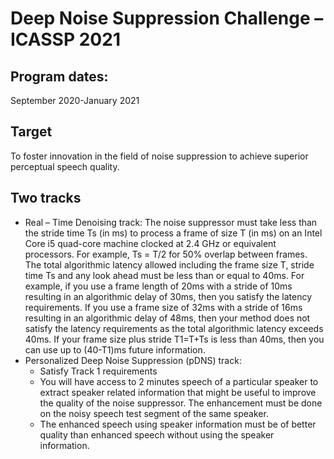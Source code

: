 # Deep Noise Suppression Challenge – ICASSP 2021

## Program dates: 
September 2020-January 2021



## Target
To foster innovation in the field of noise suppression to achieve superior perceptual speech quality.

## Two tracks
- Real – Time Denoising track:
The noise suppressor must take less than the stride time Ts (in ms) to process a frame of size T (in ms) on an Intel Core i5 quad-core machine clocked at 2.4 GHz or equivalent processors. For example, Ts = T/2 for 50% overlap between frames. The total algorithmic latency allowed including the frame size T, stride time Ts and any look ahead must be less than or equal to 40ms. For example, if you use a frame length of 20ms with a stride of 10ms resulting in an algorithmic delay of 30ms, then you satisfy the latency requirements. If you use a frame size of 32ms with a stride of 16ms resulting in an algorithmic delay of 48ms, then your method does not satisfy the latency requirements as the total algorithmic latency exceeds 40ms. If your frame size plus stride T1=T+Ts is less than 40ms, then you can use up to (40-T1)ms future information.
- Personalized Deep Noise Suppression (pDNS) track:
  - Satisfy Track 1 requirements
  - You will have access to 2 minutes speech of a particular speaker to extract speaker related information that might be useful to improve the quality of the noise suppressor. The enhancement must be done on the noisy speech test segment of the same speaker.
  - The enhanced speech using speaker information must be of better quality than enhanced speech without using the speaker information.



